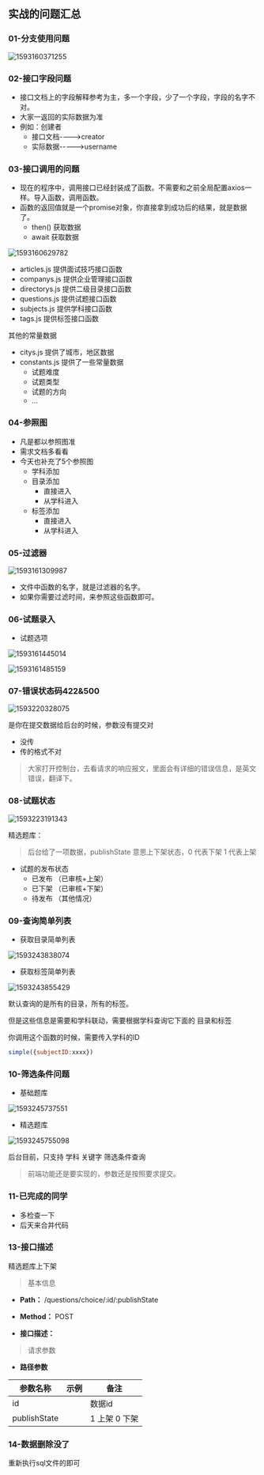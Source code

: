 ## 实战的问题汇总



### 01-分支使用问题

![1593160371255](docs/media/1593160371255.png)



### 02-接口字段问题

- 接口文档上的字段解释参考为主，多一个字段，少了一个字段，字段的名字不对。
- 大家一返回的实际数据为准
- 例如：创建者
  - 接口文档---->creator
  - 实际数据----->username





### 03-接口调用的问题

- 现在的程序中，调用接口已经封装成了函数。不需要和之前全局配置axios一样。导入函数，调用函数。
- 函数的返回值就是一个promise对象，你直接拿到成功后的结果，就是数据了。
  - then()  获取数据
  - await  获取数据

![1593160629782](docs/media/1593160629782.png)

- articles.js  提供面试技巧接口函数
- companys.js 提供企业管理接口函数
- directorys.js  提供二级目录接口函数
- questions.js  提供试题接口函数
- subjects.js  提供学科接口函数
- tags.js  提供标签接口函数

其他的常量数据

- citys.js  提供了城市，地区数据
- constants.js 提供了一些常量数据
  - 试题难度
  - 试题类型
  - 试题的方向
  - ...

 

### 04-参照图

- 凡是都以参照图准
- 需求文档多看看
- 今天也补充了5个参照图
  - 学科添加
  - 目录添加
    - 直接进入
    - 从学科进入
  - 标签添加
    - 直接进入
    - 从学科进入



### 05-过滤器

![1593161309987](docs/media/1593161309987.png)

- 文件中函数的名字，就是过滤器的名字。
- 如果你需要过滤时间，来参照这些函数即可。





### 06-试题录入

- 试题选项

![1593161445014](docs/media/1593161445014.png)



![1593161485159](docs/media/1593161485159.png)



### 07-错误状态码422&500

![1593220328075](docs/media/1593220328075.png)



是你在提交数据给后台的时候，参数没有提交对

- 没传
- 传的格式不对

> 大家打开控制台，去看请求的响应报文，里面会有详细的错误信息，是英文错误，翻译下。



### 08-试题状态

![1593223191343](docs/media/1593223191343.png)

精选题库：

> 后台给了一项数据，publishState 意思上下架状态，0 代表下架 1 代表上架

- 试题的发布状态  
  - 已发布 （已审核+上架）
  - 已下架 （已审核+下架）
  - 待发布 （其他情况）





### 09-查询简单列表

- 获取目录简单列表

![1593243838074](docs/media/1593243838074.png)

- 获取标签简单列表

![1593243855429](docs/media/1593243855429.png)



默认查询的是所有的目录，所有的标签。

但是这些信息是需要和学科联动，需要根据学科查询它下面的 目录和标签

你调用这个函数的时候，需要传入学科的ID

```js
simple({subjectID:xxxx})
```





### 10-筛选条件问题

- 基础题库

![1593245737551](docs/media/1593245737551.png)

- 精选题库

![1593245755098](docs/media/1593245755098.png)

后台目前，只支持 学科  关键字 筛选条件查询

> 前端功能还是要实现的，参数还是按照要求提交。





### 11-已完成的同学

- 多检查一下
- 后天来合并代码





### 13-接口描述



精选题库上下架

>  基本信息

- **Path：** /questions/choice/:id/:publishState

- **Method：** POST

- **接口描述：**


>  请求参数

- **路径参数**

| 参数名称     | 示例 | 备注          |
| ------------ | ---- | ------------- |
| id           |      | 数据id        |
| publishState |      | 1 上架 0 下架 |



### 14-数据删除没了



重新执行sql文件的即可


